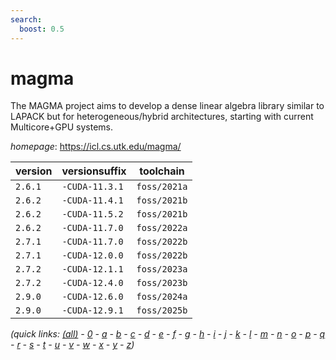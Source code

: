 ```yaml
---
search:
  boost: 0.5
---
```

# magma

The MAGMA project aims to develop a dense linear algebra library similar to  LAPACK but for heterogeneous/hybrid architectures, starting with current Multicore+GPU systems.

*homepage*: <https://icl.cs.utk.edu/magma/>

version | versionsuffix | toolchain
--------|---------------|----------
``2.6.1`` | ``-CUDA-11.3.1`` | ``foss/2021a``
``2.6.2`` | ``-CUDA-11.4.1`` | ``foss/2021b``
``2.6.2`` | ``-CUDA-11.5.2`` | ``foss/2021b``
``2.6.2`` | ``-CUDA-11.7.0`` | ``foss/2022a``
``2.7.1`` | ``-CUDA-11.7.0`` | ``foss/2022b``
``2.7.1`` | ``-CUDA-12.0.0`` | ``foss/2022b``
``2.7.2`` | ``-CUDA-12.1.1`` | ``foss/2023a``
``2.7.2`` | ``-CUDA-12.4.0`` | ``foss/2023b``
``2.9.0`` | ``-CUDA-12.6.0`` | ``foss/2024a``
``2.9.0`` | ``-CUDA-12.9.1`` | ``foss/2025b``


*(quick links: [(all)](../index.md) - [0](../0/index.md) - [a](../a/index.md) - [b](../b/index.md) - [c](../c/index.md) - [d](../d/index.md) - [e](../e/index.md) - [f](../f/index.md) - [g](../g/index.md) - [h](../h/index.md) - [i](../i/index.md) - [j](../j/index.md) - [k](../k/index.md) - [l](../l/index.md) - [m](../m/index.md) - [n](../n/index.md) - [o](../o/index.md) - [p](../p/index.md) - [q](../q/index.md) - [r](../r/index.md) - [s](../s/index.md) - [t](../t/index.md) - [u](../u/index.md) - [v](../v/index.md) - [w](../w/index.md) - [x](../x/index.md) - [y](../y/index.md) - [z](../z/index.md))*

